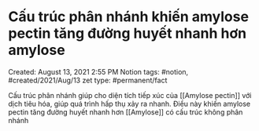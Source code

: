 ---
---

# Cấu trúc phân nhánh khiến amylose pectin tăng đường huyết nhanh hơn amylose

Created: August 13, 2021 2:55 PM
Notion tags: #notion, #created/2021/Aug/13
zet type: #permanent/fact

Cấu trúc phân nhánh giúp cho diện tích tiếp xúc của [[Amylose pectin]] với dịch tiêu hóa, giúp quá trình hấp thụ xảy ra nhanh. Điều này khiến amylose pectin tăng đường huyết nhanh hơn [[Amylose]] có cấu trúc không phân nhánh